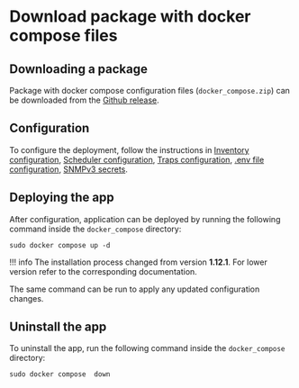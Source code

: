 # Download package with docker compose files

## Downloading a package
Package with docker compose configuration files (`docker_compose.zip`) can be downloaded from the [Github release](https://github.com/splunk/splunk-connect-for-snmp/releases).

## Configuration
To configure the deployment, follow the instructions in [Inventory configuration](./3-inventory-configuration.md), 
[Scheduler configuration](./4-scheduler-configuration.md), [Traps configuration](./5-traps-configuration.md),
[.env file configuration](./6-env-file-configuration.md), [SNMPv3 secrets](./7-snmpv3-secrets.md).

## Deploying the app
After configuration, application can be deployed by running the
following command inside the `docker_compose` directory:

```shell
sudo docker compose up -d
```

!!! info
    The installation process changed from version **1.12.1**. For lower version refer to the corresponding 
    documentation. 

The same command can be run to apply any updated configuration changes.

## Uninstall the app

To uninstall the app, run the following command inside the `docker_compose` directory:

```shell
sudo docker compose  down
```